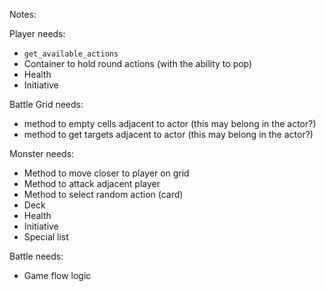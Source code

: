 Notes:

Player needs:
- `get_available_actions`
- Container to hold round actions (with the ability to pop)
- Health
- Initiative

Battle Grid needs:
- method to empty cells adjacent to actor (this may belong in the actor?)
- method to get targets adjacent to actor (this may belong in the actor?)

Monster needs:
- Method to move closer to player on grid
- Method to attack adjacent player
- Method to select random action (card)
- Deck
- Health
- Initiative
- Special list

Battle needs:
- Game flow logic

